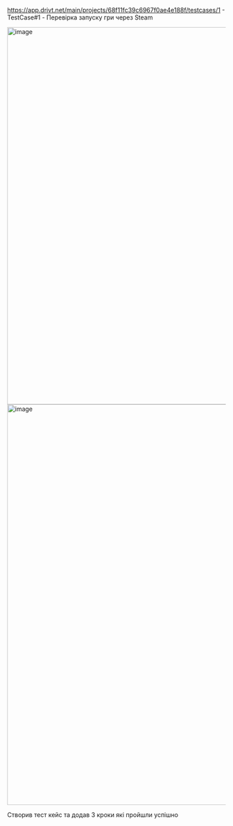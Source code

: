 https://app.drivt.net/main/projects/68f11fc39c6967f0ae4e188f/testcases/1 - TestCase#1 - Перевірка запуску гри через Steam

<img width="1113" height="868" alt="image" src="https://github.com/user-attachments/assets/52b92429-6fe5-4779-9fb4-3e959475c04c" />

<img width="1017" height="922" alt="image" src="https://github.com/user-attachments/assets/834dfc09-e341-4c67-a9dc-ffa51dcb6c5a" />

Створив тест кейс та додав 3 кроки які пройшли успішно
